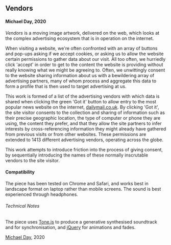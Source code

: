 ## **Vendors**
#### Michael Day, 2020

_Vendors_ is a moving image artwork, delivered on the web, which looks at the complex advertising ecosystem that is in operation on the internet.

When visiting a website, we're often confronted with an array of buttons and pop-ups asking if we accept cookies, or asking us to allow the website certain permissions to gather data about our visit. All too often, we hurriedly click 'accept' in order to get to the content the website is providing without really knowing what we might be agreeing to. Often, we unwittingly consent to the website sharing information about us with a bewildering array of advertising partners, many of whom process and aggregate this data to form a profile that is then used to target advertising at us.

This work is formed of a list of the advertising vendors with which data is shared when clicking the green 'Got it' button to allow entry to the most popular news website on the internet, [dailymail.co.uk](http://dailymail.co.uk). By clicking 'Got it', the site visitor consents to the collection and sharing of information such as their precise geographic location, the type of computer or phone they are using, the content they prefer, and that they allow the site partners to infer interests by cross-referencing information they might already have gathered from previous visits or from other websites. These permissions are extended to 1413 different advertising vendors, operating across the globe.

This work attempts to introduce friction into the process of giving consent, by sequentially introducing the names of these normally inscrutable vendors to the site visitor.

#### Compatibility
The piece has been tested on Chrome and Safari, and works best in landscape format on laptop rather than mobile screens. The sound is best experienced through headphones.

###### Technical Notes
The piece uses [Tone.js](https://tonejs.github.io) to produce a generative synthesised soundtrack and for synchronisation, and [jQuery](https://jquery.com) for animations and fades. 

[Michael Day](https://michaelday.org.uk), 2020
